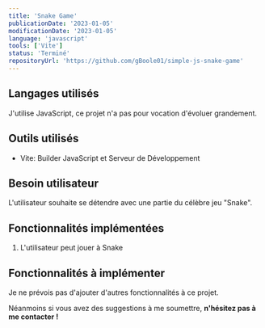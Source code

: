 ```yaml
---
title: 'Snake Game'
publicationDate: '2023-01-05'
modificationDate: '2023-01-05'
language: 'javascript'
tools: ['Vite']
status: 'Terminé'
repositoryUrl: 'https://github.com/gBoole01/simple-js-snake-game'
---
```


## Langages utilisés

J'utilise JavaScript, ce projet n'a pas pour vocation d'évoluer grandement.

## Outils utilisés

- Vite: Builder JavaScript et Serveur de Développement

## Besoin utilisateur

L'utilisateur souhaite se détendre avec une partie du célèbre jeu "Snake".

## Fonctionnalités implémentées

1. L'utilisateur peut jouer à Snake

## Fonctionnalités à implémenter

Je ne prévois pas d'ajouter d'autres fonctionnalités à ce projet.

Néanmoins si vous avez des suggestions à me soumettre, **n'hésitez pas à me contacter !**
